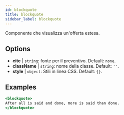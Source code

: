```yaml
---
id: blockquote
title: blockquote
sidebar_label: blockquote
---
```


Componente che visualizza un'offerta estesa.

## Options

* __cite__ | `string`: fonte per il preventivo. Default: `none`.
* __className__ | `string`: nome della classe. Default: `''`.
* __style__ | `object`: Stili in linea CSS. Default: `{}`.


## Examples

```jsx live
<blockquote>
After all is said and done, more is said than done.
</blockquote>
```

